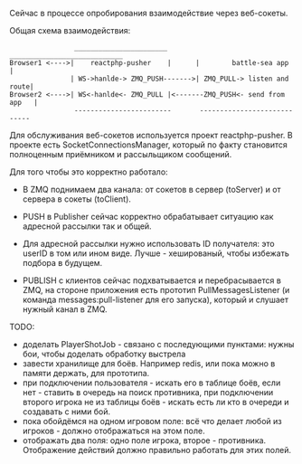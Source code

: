 Сейчас в процессе опробирования взаимодействие через веб-сокеты.

Общая схема взаимодействия:

```
                _______________________        ____________________________
Browser1 <---->|    reactphp-pusher    |      |        battle-sea app      |
               | WS->hanlde-> ZMQ_PUSH------->| ZMQ_PULL-> listen and route| 
Browser2 <---->| WS<-hanlde<- ZMQ_PULL |<-------ZMQ_PUSH<- send from app   |
                ------------------------       ----------------------------
```

Для обслуживания веб-сокетов используется проект reactphp-pusher.
В проекте есть SocketConnectionsManager, который по факту становится полноценным приёмником и рассыльщиком сообщений.

Для того чтобы это корректно работало:
- В ZMQ поднимаем два канала: от сокетов в сервер (toServer) и от сервера в сокеты (toClient).
- PUSH в Publisher сейчас корректно обрабатывает ситуацию как адресной рассылки так и общей. 
- Для адресной рассылки нужно использовать ID получателя: это userID в том или ином виде. Лучше - хешированый, чтобы избежать подбора в будущем.

- PUBLISH с клиентов сейчас подхватывается и перебрасывается в ZMQ, на стороне приложения есть 
прототип PullMessagesListener (и команда messages:pull-listener для его запуска), который и слушает нужный канал в ZMQ.


TODO:
- доделать PlayerShotJob - связано с последующими пунктами: нужны бои, чтобы доделать обработку выстрела
- завести хранилище для боёв. Например redis, или пока можно в памяти держать, для прототипа.
- при подключении пользователя - искать его в таблице боёв, если нет - ставить в очередь на поиск противника,
    при подключении второго игрока не из таблицы боёв - искать есть ли кто в очереди и создавать с ними бой.
- пока обойдёмся на одном игровом поле: всё что делает любой из игроков - должно отображаться на этом поле.
- отображать два поля: одно поле игрока, второе - противника. 
    Отображение действий должно правильно работать для этих полей.